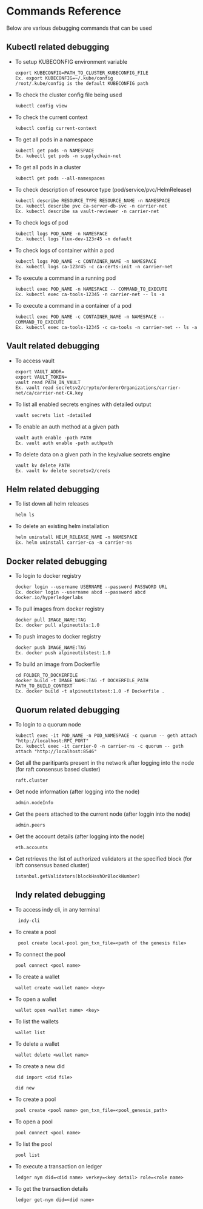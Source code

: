 [//]: # (##############################################################################################)
[//]: # (Copyright Accenture. All Rights Reserved.)
[//]: # (SPDX-License-Identifier: Apache-2.0)
[//]: # (##############################################################################################)

# Commands Reference
Below are various debugging commands that can be used

## Kubectl related debugging
* To setup KUBECONFIG environment variable
    ```
    export KUBECONFIG=PATH_TO_CLUSTER_KUBECONFIG_FILE
    Ex. export KUBECONFIG=~/.kube/config 
    /root/.kube/config is the default KUBECONFIG path
    ```
* To check the cluster config file being used
    ```
    kubectl config view
    ```
* To check the current context
    ```
    kubectl config current-context
    ```
* To get all pods in a namespace
    ```
    kubectl get pods -n NAMESPACE
    Ex. kubectl get pods -n supplychain-net
    ```
* To get all pods in a cluster
    ```
    kubectl get pods --all-namespaces
    ```
* To check description of resource type (pod/service/pvc/HelmRelease)
    ```
    kubectl describe RESOURCE_TYPE RESOURCE_NAME -n NAMESPACE
    Ex. kubectl describe pvc ca-server-db-svc -n carrier-net
    Ex. kubectl describe sa vault-reviewer -n carrier-net
    ```
* To check logs of pod
    ```
    kubectl logs POD_NAME -n NAMESPACE
    Ex. kubectl logs flux-dev-123r45 -n default
    ```
* To check logs of container within a pod
    ```
    kubectl logs POD_NAME -c CONTAINER_NAME -n NAMESPACE
    Ex. kubectl logs ca-123r45 -c ca-certs-init -n carrier-net
    ```
* To execute a command in a running pod
    ```
    kubectl exec POD_NAME -n NAMESPACE -- COMMAND_TO_EXECUTE
    Ex. kubectl exec ca-tools-12345 -n carrier-net -- ls -a
    ```
* To execute a command in a container of a pod
    ```
    kubectl exec POD_NAME -c CONTAINER_NAME -n NAMESPACE -- COMMAND_TO_EXECUTE
    Ex. kubectl exec ca-tools-12345 -c ca-tools -n carrier-net -- ls -a
    ```

## Vault related debugging
* To access vault
    ```
    export VAULT_ADDR=
    export VAULT_TOKEN=
    vault read PATH_IN_VAULT
    Ex. vault read secretsv2/crypto/ordererOrganizations/carrier-net/ca/carrier-net-CA.key
    ```
* To list all enabled secrets engines with detailed output
    ```
    vault secrets list -detailed
    ```
* To enable an auth method at a given path
    ```
    vault auth enable -path PATH
    Ex. vault auth enable -path authpath
    ```
* To delete data on a given path in the key/value secrets engine
    ```
    vault kv delete PATH
    Ex. vault kv delete secretsv2/creds
    ```
## Helm related debugging
* To list down all helm releases
    ```
    helm ls
    ```
* To delete an existing helm installation
    ```
    helm uninstall HELM_RELEASE_NAME -n NAMESPACE
    Ex. helm uninstall carrier-ca -n carrier-ns
    ```

## Docker related debugging
* To login to docker registry
    ```
    docker login --username USERNAME --password PASSWORD URL
    Ex. docker login --username abcd --password abcd docker.io/hyperledgerlabs
    ```
* To pull images from docker registry
    ```
    docker pull IMAGE_NAME:TAG
    Ex. docker pull alpineutils:1.0
    ```
* To push images to docker registry
    ```
    docker push IMAGE_NAME:TAG
    Ex. docker push alpineutilstest:1.0
    ```
* To build an image from Dockerfile
    ```
    cd FOLDER_TO_DOCKERFILE
    docker build -t IMAGE_NAME:TAG -f DOCKERFILE_PATH PATH_TO_BUILD_CONTEXT
    Ex. docker build -t alpineutilstest:1.0 -f Dockerfile .
    ```

    ## Quorum related debugging
* To login to a quorum node 
    ```
    kubectl exec -it POD_NAME -n POD_NAMESPACE -c quorum -- geth attach "http://localhost:RPC_PORT"
    Ex. kubectl exec -it carrier-0 -n carrier-ns -c quorum -- geth attach "http://localhost:8546"
    ```
* Get all the paritipants present in the network after logging into the node (for raft consensus based cluster)
    ```
    raft.cluster
    ```

* Get node information (after logging into the node)
  ```
  admin.nodeInfo
  ```
* Get the peers attached to the current node (after loggin into the node)
  ```
  admin.peers
  ```
* Get the account details (after logging into the node)
  ```
  eth.accounts
  ```
* Get retrieves the list of authorized validators at the specified block (for ibft consensus based cluster)
  ```
  istanbul.getValidators(blockHashOrBlockNumber)
  ```

  ## Indy related debugging
* To access indy cli, in any terminal
    ```
     indy-cli
    ```
* To create a pool
    ```
     pool create local-pool gen_txn_file=<path of the genesis file>
    ```
* To connect the pool
    ```
    pool connect <pool name>
    ```
* To create a wallet
    ```
    wallet create <wallet name> <key>
    ```
* To open a wallet
    ```
    wallet open <wallet name> <key>
    ```
* To list the wallets
    ```
    wallet list
    ```
* To delete a wallet
    ```
    wallet delete <wallet name> 
    ```
* To create a new did
    ```
    did import <did file>
    ```
    ```
    did new
    ```
* To create a pool
    ```
    pool create <pool name> gen_txn_file=<pool_genesis_path>
    ```
* To open a pool
    ```
    pool connect <pool name>
    ```
* To list the pool
    ```
    pool list
    ```
* To execute a transaction on ledger
    ```
    ledger nym did=<did name> verkey=<key detail> role=<role name>
    ```
* To get the transaction details
    ```
    ledger get-nym did=<did name>
    ```